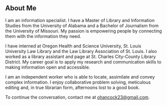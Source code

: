 ## About Me 

I am an information specialist. I have a Master of Library and Information Studies from the University of Alabama and a Bachelor of Journalism from the University of Missouri. My passion is empowering people by connecting them with the information they need. 

I have interned at Oregon Health and Science University, St. Louis University Law Library and the Law Library Association of St. Louis. I also worked as a library assistant and page at St. Charles City-County Library District. My career goal is to apply my research and communication skills to making information open and accessible. 

I am an independent worker who is able to locate, assimilate and convey complex information. I enjoy collaborative problem solving, meticulous editing and, in true librarian form, afternoons lost to a good book. 

To continue the conversation, contact me at ohancock23@gmail.com.




